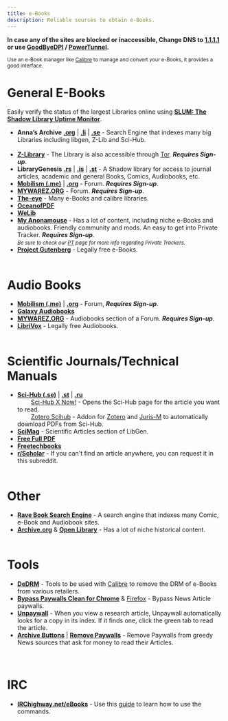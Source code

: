 ```yaml
---
title: e-Books
description: Reliable sources to obtain e-Books.
---
```


**In case any of the sites are blocked or inaccessible, Change DNS to [1.1.1.1](https://one.one.one.one/dns/) or use [GoodByeDPI](https://github.com/ValdikSS/GoodbyeDPI) / [PowerTunnel](https://github.com/krlvm/PowerTunnel).**  

<sub>Use an e-Book manager like [Calibre](https://calibre-ebook.com/) to manage and convert your e-Books, it provides a good interface.</sub>  

# General E-Books
Easily verify the status of the largest Libraries online using [**SLUM: The Shadow Library Uptime Monitor**](https://open-slum.org/).<br>  

- **Anna’s Archive** [**.org**](https://annas-archive.org) | [**.li**](https://annas-archive.li) | [**.se**](https://annas-archive.se) - Search Engine that indexes many big Libraries including libgen, Z-Lib and Sci-Hub.
&nbsp;  
&nbsp;
- [**Z-Library**](https://www.reddit.com/r/zlibrary/wiki/index/access) - The Library is also accessible through [Tor](http://bookszlibb74ugqojhzhg2a63w5i2atv5bqarulgczawnbmsb6s6qead.onion). **_Requires Sign-up_**.
- **LibraryGenesis** [**.rs**](https://libgen.rs/) | [**.is**](https://libgen.is/) | [**.st**](https://libgen.st/) - A Shadow library for access to journal articles, academic and general Books, Comics, Audiobooks, etc.  
- [**Mobilism (.me)**](https://forum.mobilism.me/viewforum.php?f=106) | [**.org**](https://forum.mobilism.org/viewforum.php?f=106) - Forum. **_Requires Sign-up_**.
- [**MYWAREZ.ORG**](https://mywarez.org/viewforum.php?f=25) - Forum. **_Requires Sign-up_**.
- [**The-eye**](https://the-eye.eu/public/Books/) - Many e-Books and calibre libraries.
- [**OceanofPDF**](https://oceanofpdf.com/)
- [**WeLib**](https://welib.org/)
- [**My Anonamouse**](https://www.myanonamouse.net/) - Has a lot of content, including niche e-Books and audiobooks. Friendly community and mods. An easy to get into Private Tracker. **_Requires Sign-up_**.  
*<small>Be sure to check our [PT](PTs) page for more info regarding Private Trackers.</small>*
- [**Project Gutenberg**](http://www.gutenberg.org/) - Legally free e-Books.
&nbsp;  
&nbsp;
# Audio Books

- [**Mobilism (.me)**](https://forum.mobilism.me/viewforum.php?f=124) | [**.org**](https://forum.mobilism.org/viewforum.php?f=124) - Forum, **_Requires Sign-up_**.
- [**Galaxy Audiobooks**](https://galaxyaudiobook.com/)
- [**MYWAREZ.ORG**](https://mywarez.org/viewforum.php?f=26) - Audiobooks section of a Forum. **_Requires Sign-up_**.
- [**LibriVox**](https://librivox.org/) - Legally free Audiobooks.
&nbsp;  
&nbsp;
# Scientific Journals/Technical Manuals

- [**Sci-Hub (.se)**](https://sci-hub.se/) | [**.st**](https://sci-hub.st/) | [**.ru**](https://sci-hub.ru/)  
&nbsp;&nbsp;&nbsp;&nbsp;&nbsp;&nbsp;&nbsp;&nbsp;[Sci-Hub X Now!](https://github.com/gchenfc/sci-hub-now) - Opens the Sci-Hub page for the article you want to read.  
&nbsp;&nbsp;&nbsp;&nbsp;&nbsp;&nbsp;&nbsp;&nbsp;[Zotero Scihub](https://github.com/ethanwillis/zotero-scihub) - Addon for [Zotero](https://www.zotero.org/) and [Juris-M](https://juris-m.github.io/) to automatically download PDFs from Sci-Hub.
- [**SciMag**](https://libgen.rs/scimag/) - Scientific Articles section of LibGen.
- [**Free Full PDF**](https://freefullpdf.com/)
- [**Freetechbooks**](https://www.freetechbooks.com/)
- [**r/Scholar**](https://reddit.com/r/scholar) - If you can't find an article anywhere, you can request it in this subreddit.
&nbsp;  
&nbsp;
# Other

- [**Rave Book Search Engine**](https://ravebooksearch.com/?q=%s) - A search engine that indexes many Comic, e-Book and Audiobook sites.
- [**Archive.org**](https://archive.org/details/texts) & [**Open Library**](https://openlibrary.org/) - Has a lot of niche historical content.
&nbsp;  
&nbsp;
# Tools
- [**DeDRM**](https://github.com/noDRM/DeDRM_tools) - Tools to be used with [Calibre](https://calibre-ebook.com/) to remove the DRM of e-Books from various retailers.
- [**Bypass Paywalls Clean for Chrome**](https://gitflic.ru/project/magnolia1234/bypass-paywalls-chrome-clean) & [Firefox](https://gitflic.ru/project/magnolia1234/bypass-paywalls-firefox-clean) - Bypass News Article paywalls.  
- [**Unpaywall**](https://unpaywall.org/) - When you view a research article, Unpaywall automatically looks for a copy in its index. If it finds one, click the green tab to read the article.
- [**Archive Buttons**](https://www.archivebuttons.com/) | [**Remove Paywalls**](https://removepaywalls.com/) - Remove Paywalls from greedy News sources that ask for money to read their Articles.  
&nbsp;  
&nbsp;
# IRC

- [**IRChighway.net/eBooks**](irc://irc.irchighway.net:6665/ebooks) - Use this [guide](https://redd.it/2oftbu) to learn how to use the commands.  
